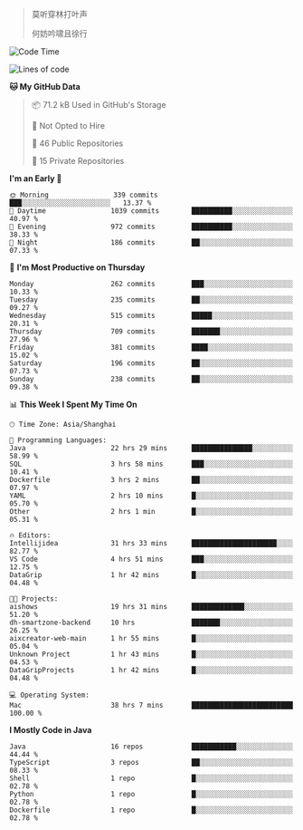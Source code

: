 > 莫听穿林打叶声
> 
> 何妨吟啸且徐行

<!-- ![Github Stats](https://github-readme-stats.vercel.app/api?username=catch6&count_private=true&show_icons=true&theme=gruvbox) -->

<!-- ![Top Langs](https://github-readme-stats.vercel.app/api/top-langs/?username=catch6&layout=compact) -->

<!--START_SECTION:waka-->
![Code Time](http://img.shields.io/badge/Code%20Time-1%2C017%20hrs%2058%20mins-blue)

![Lines of code](https://img.shields.io/badge/From%20Hello%20World%20I%27ve%20Written-9.3%20million%20lines%20of%20code-blue)

**🐱 My GitHub Data** 

> 📦 71.2 kB Used in GitHub's Storage 
 > 
> 🚫 Not Opted to Hire
 > 
> 📜 46 Public Repositories 
 > 
> 🔑 15 Private Repositories 
 > 
**I'm an Early 🐤** 

```text
🌞 Morning                339 commits         ███░░░░░░░░░░░░░░░░░░░░░░   13.37 % 
🌆 Daytime                1039 commits        ██████████░░░░░░░░░░░░░░░   40.97 % 
🌃 Evening                972 commits         ██████████░░░░░░░░░░░░░░░   38.33 % 
🌙 Night                  186 commits         ██░░░░░░░░░░░░░░░░░░░░░░░   07.33 % 
```
📅 **I'm Most Productive on Thursday** 

```text
Monday                   262 commits         ███░░░░░░░░░░░░░░░░░░░░░░   10.33 % 
Tuesday                  235 commits         ██░░░░░░░░░░░░░░░░░░░░░░░   09.27 % 
Wednesday                515 commits         █████░░░░░░░░░░░░░░░░░░░░   20.31 % 
Thursday                 709 commits         ███████░░░░░░░░░░░░░░░░░░   27.96 % 
Friday                   381 commits         ████░░░░░░░░░░░░░░░░░░░░░   15.02 % 
Saturday                 196 commits         ██░░░░░░░░░░░░░░░░░░░░░░░   07.73 % 
Sunday                   238 commits         ██░░░░░░░░░░░░░░░░░░░░░░░   09.38 % 
```


📊 **This Week I Spent My Time On** 

```text
🕑︎ Time Zone: Asia/Shanghai

💬 Programming Languages: 
Java                     22 hrs 29 mins      ███████████████░░░░░░░░░░   58.99 % 
SQL                      3 hrs 58 mins       ███░░░░░░░░░░░░░░░░░░░░░░   10.41 % 
Dockerfile               3 hrs 2 mins        ██░░░░░░░░░░░░░░░░░░░░░░░   07.97 % 
YAML                     2 hrs 10 mins       █░░░░░░░░░░░░░░░░░░░░░░░░   05.70 % 
Other                    2 hrs 1 min         █░░░░░░░░░░░░░░░░░░░░░░░░   05.31 % 

🔥 Editors: 
Intellijidea             31 hrs 33 mins      █████████████████████░░░░   82.77 % 
VS Code                  4 hrs 51 mins       ███░░░░░░░░░░░░░░░░░░░░░░   12.75 % 
DataGrip                 1 hr 42 mins        █░░░░░░░░░░░░░░░░░░░░░░░░   04.48 % 

🐱‍💻 Projects: 
aishows                  19 hrs 31 mins      █████████████░░░░░░░░░░░░   51.20 % 
dh-smartzone-backend     10 hrs              ███████░░░░░░░░░░░░░░░░░░   26.25 % 
aixcreator-web-main      1 hr 55 mins        █░░░░░░░░░░░░░░░░░░░░░░░░   05.04 % 
Unknown Project          1 hr 43 mins        █░░░░░░░░░░░░░░░░░░░░░░░░   04.53 % 
DataGripProjects         1 hr 42 mins        █░░░░░░░░░░░░░░░░░░░░░░░░   04.48 % 

💻 Operating System: 
Mac                      38 hrs 7 mins       █████████████████████████   100.00 % 
```

**I Mostly Code in Java** 

```text
Java                     16 repos            ███████████░░░░░░░░░░░░░░   44.44 % 
TypeScript               3 repos             ██░░░░░░░░░░░░░░░░░░░░░░░   08.33 % 
Shell                    1 repo              █░░░░░░░░░░░░░░░░░░░░░░░░   02.78 % 
Python                   1 repo              █░░░░░░░░░░░░░░░░░░░░░░░░   02.78 % 
Dockerfile               1 repo              █░░░░░░░░░░░░░░░░░░░░░░░░   02.78 % 
```




<!--END_SECTION:waka-->
